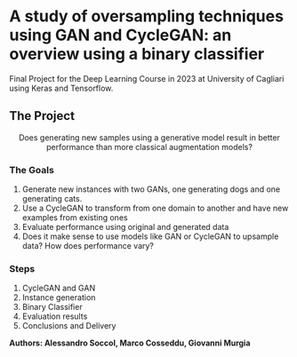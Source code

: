 # A study of oversampling techniques using GAN and CycleGAN: an overview using a binary classifier

Final Project for the Deep Learning Course in 2023 at University of Cagliari using Keras and Tensorflow.

## The Project
<center>
Does generating new samples using a generative model result in better performance than more classical augmentation models?
</center>

### The Goals
1. Generate new instances with two GANs, one generating dogs and one generating cats.
2. Use a CycleGAN to transform from one domain to another and have new examples from existing ones
3. Evaluate performance using original and generated data
4. Does it make sense to use models like GAN or CycleGAN to upsample data? How does performance vary?

### Steps
1. CycleGAN and GAN
2. Instance generation
3. Binary Classifier
4. Evaluation results
5. Conclusions and Delivery

**Authors: Alessandro Soccol, Marco Cosseddu, Giovanni Murgia**
